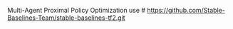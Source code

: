 Multi-Agent Proximal Policy Optimization
use # https://github.com/Stable-Baselines-Team/stable-baselines-tf2.git